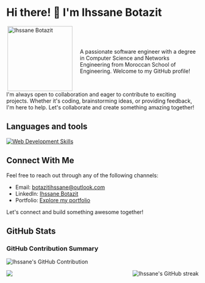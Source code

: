 # Hi there! 👋 I'm Ihssane Botazit

<div style="display: flex; align-items: center;">
    <img align="right" src="/public/images/avatar.png" alt="Ihssane Botazit" width="170" style="margin-right: 20px;">
    <p style="margin-bottom: 0;">A passionate software engineer with a degree in Computer Science and Networks Engineering from Moroccan School of Engineering. Welcome to my GitHub profile!</p>
</div>
<p style="margin-top: 0; margin-bottom: 0;">
    I'm always open to collaboration and eager to contribute to exciting projects. Whether it's coding, brainstorming ideas, or providing feedback, I'm here to help. Let's collaborate and create something amazing together!
</p>

## Languages and tools

[![Web Development Skills](https://skillicons.dev/icons?i=c,cpp,cs,java,python,js,html,css,bootstrap,php,sass,tailwind,ts,dart,solidity,angular,django,nextjs,react,spring,flutter,maven,vite,mysql,postgres,sqlite,docker,jenkins,rabbitmq,kafka,linux,vercel,git,github,gitlab,figma,firebase,jest,postman)](https://skillicons.dev)

## Connect With Me

Feel free to reach out through any of the following channels:

- Email: [botazitihssane@outlook.com](mailto:botazitihssane@outlook.com)
- LinkedIn: [Ihssane Botazit](https://www.linkedin.com/in/ihssanebotazit/)
- Portfolio: [Explore my portfolio](https://portfolio-ihssane-projects.vercel.app/)

Let's connect and build something awesome together!

## GitHub Stats

### GitHub Contribution Summary

<img align="center" src="https://github-profile-summary-cards.vercel.app/api/cards/profile-details?username=botazitihssane&theme=radical" alt="Ihssane's GitHub Contribution"/>
<p>
<img align="left" src="https://github-readme-stats.vercel.app/api/top-langs/?username=botazitihssane&hide_progress=true&hide=html,css&theme=radical">
</p>
<p>
<img align="right" src="https://streak-stats.demolab.com?user=botazitihssane&theme=radical" alt="Ihssane's GitHub streak"/>
</p>